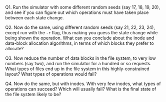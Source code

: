 Q1. Run the simulator with some different random seeds (say 17, 18, 19, 20), and see if you can figure out which operations must have taken place between each state change.

Q2. Now do the same, using different random seeds (say 21, 22, 23, 24), except run with the `-r` flag, thus making you guess the state change while being shown the operation. What can you conclude about the inode and data-block allocation algorithms, in terms of which blocks they prefer to allocate?

Q3. Now reduce the number of data blocks in the file system, to very low numbers (say two), and run the simulator for a hundred or so requests. What types of files end up in the file system in this highly-constrained layout? What types of operations would fail?

Q4. Now do the same, but with inodes. With very few inodes, what types of operations can succeed? Which will usually fail? What is the final state of the file system likely to be?
